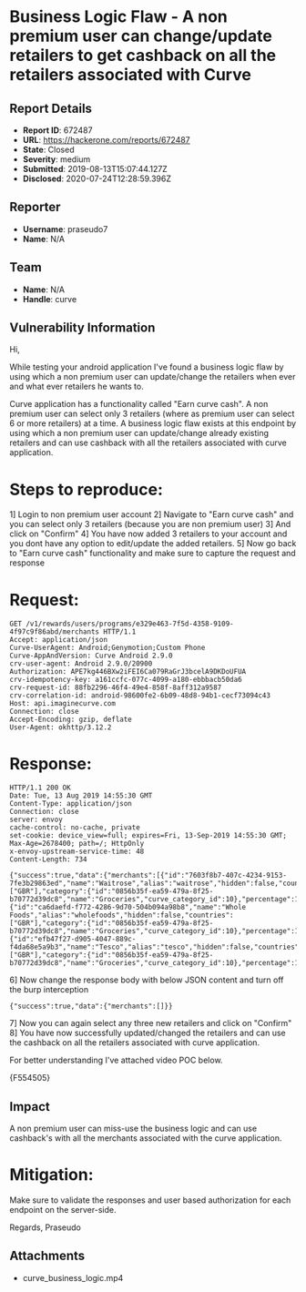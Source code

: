 # Business Logic Flaw - A non premium user can change/update retailers to get cashback on all the retailers associated with Curve

## Report Details
- **Report ID**: 672487
- **URL**: https://hackerone.com/reports/672487
- **State**: Closed
- **Severity**: medium
- **Submitted**: 2019-08-13T15:07:44.127Z
- **Disclosed**: 2020-07-24T12:28:59.396Z

## Reporter
- **Username**: praseudo7
- **Name**: N/A

## Team
- **Name**: N/A
- **Handle**: curve

## Vulnerability Information
Hi,

While testing your android application I've found a business logic flaw by using which a non premium user can update/change the retailers when ever and what ever retailers he wants to.

Curve application has a functionality called "Earn curve cash". A non premium user can select only 3 retailers (where as premium user can select 6 or more retailers) at a time. A business logic flaw exists at this endpoint by using which a non premium user can update/change already existing retailers and can use cashback with all the retailers associated with curve application.

Steps to reproduce:
=============

1] Login to non premium user account 
2] Navigate to "Earn curve cash" and you can select only 3 retailers (because you are non premium user)
3] And click on "Confirm"
4] You have now added 3 retailers to your account and you dont have any option to edit/update the added retailers.
5] Now go back to "Earn curve cash" functionality and make sure to capture the request and response

Request:
======
```
GET /v1/rewards/users/programs/e329e463-7f5d-4358-9109-4f97c9f86abd/merchants HTTP/1.1
Accept: application/json
Curve-UserAgent: Android;Genymotion;Custom Phone
Curve-AppAndVersion: Curve Android 2.9.0
crv-user-agent: Android 2.9.0/20900
Authorization: APE7kg446BXw2iFEI6Ca079RaGrJ3bcelA9DKDoUFUA
crv-idempotency-key: a161ccfc-077c-4099-a180-ebbbacb50da6
crv-request-id: 88fb2296-46f4-49e4-858f-8aff312a9587
crv-correlation-id: android-98600fe2-6b09-48d8-94b1-cecf73094c43
Host: api.imaginecurve.com
Connection: close
Accept-Encoding: gzip, deflate
User-Agent: okhttp/3.12.2
```

Response:
=======
```
HTTP/1.1 200 OK
Date: Tue, 13 Aug 2019 14:55:30 GMT
Content-Type: application/json
Connection: close
server: envoy
cache-control: no-cache, private
set-cookie: device_view=full; expires=Fri, 13-Sep-2019 14:55:30 GMT; Max-Age=2678400; path=/; HttpOnly
x-envoy-upstream-service-time: 48
Content-Length: 734

{"success":true,"data":{"merchants":[{"id":"7603f8b7-407c-4234-9153-7fe3b29863ed","name":"Waitrose","alias":"waitrose","hidden":false,"countries":["GBR"],"category":{"id":"0856b35f-ea59-479a-8f25-b70772d39dc8","name":"Groceries","curve_category_id":10},"percentage":1},{"id":"ca6daefd-f772-4286-9d70-504b094a98b8","name":"Whole Foods","alias":"wholefoods","hidden":false,"countries":["GBR"],"category":{"id":"0856b35f-ea59-479a-8f25-b70772d39dc8","name":"Groceries","curve_category_id":10},"percentage":1},{"id":"efb47f27-d905-4047-889c-f4da68e5a9b3","name":"Tesco","alias":"tesco","hidden":false,"countries":["GBR"],"category":{"id":"0856b35f-ea59-479a-8f25-b70772d39dc8","name":"Groceries","curve_category_id":10},"percentage":1}]}}
```

6] Now change the response body with below JSON content and turn off the burp interception

```
{"success":true,"data":{"merchants":[]}}
```

7] Now you can again select any three new retailers and click on "Confirm"
8] You have now successfully updated/changed the retailers and can use the cashback on all the retailers associated with curve application.

For better understanding I've attached video POC below.

{F554505}

## Impact

A non premium user can miss-use the business logic and can use cashback's with all the merchants associated with the curve application.

Mitigation:
========
Make sure to validate the responses and user based authorization for each endpoint on the server-side.


Regards,
Praseudo

## Attachments
- curve_business_logic.mp4
